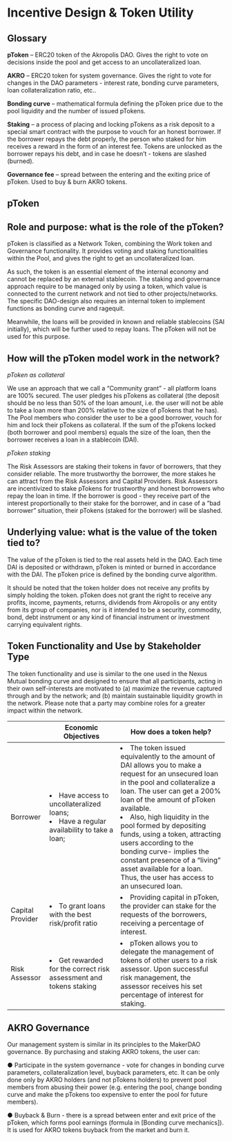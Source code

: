 # Incentive Design & Token Utility

## Glossary

**pToken**  –  ERC20 token of the Akropolis DAO. Gives the right to vote on decisions inside the pool and get access to an uncollateralized loan.

**AKRO** – ERC20 token for system governance. Gives the right to vote for changes in the DAO parameters - interest rate, bonding curve parameters, loan collateralization ratio, etc..

**Bonding curve** – mathematical formula defining the pToken price due to the pool liquidity and the number of issued pTokens.

**Staking** – a process of placing and locking pTokens as a risk deposit to a special smart contract with the purpose to vouch for an honest borrower. If the borrower repays the debt properly, the person who staked for him receives a reward in the form of an interest fee. Tokens are unlocked as the borrower repays his debt, and in case he doesn’t - tokens are slashed (burned).  

**Governance fee** – spread between the entering and the exiting price of pToken. Used to buy & burn AKRO tokens.

## pToken

## Role and purpose: what is the role of the pToken?

pToken is classified as a Network Token, combining the Work token and Governance functionality. It provides voting and staking functionalities within the Pool, and gives the right to get an uncollateralized loan.

As such, the token is an essential element of the internal economy and cannot be replaced by an external stablecoin. The staking and governance approach require to be managed only by using a token, which value is connected to the current network and not tied to other projects/networks. The specific DAO-design also requires an internal token to implement functions as bonding curve and ragequit.

Meanwhile, the loans will be provided in known and reliable stablecoins (SAI initially), which will be further used to repay loans. The pToken will not be used for this purpose.

## How will the pToken model work in the network?

*pToken as collateral*

We use an approach that we call a “Community grant” - all platform loans are 100% secured. The user pledges his pTokens as collateral (the deposit should be no less than 50% of the loan amount, i.e. the user will not be able to take a loan more than 200% relative to the size of pTokens that he has). The Pool members who consider the user to be a good borrower, vouch for him and lock their pTokens as collateral. If the sum of the pTokens locked (both borrower and pool members) equals the size of the loan, then the borrower receives a loan in a stablecoin (DAI).

*pToken staking*

The Risk Assessors are staking their tokens in favor of borrowers, that they consider reliable. The more trustworthy the borrower, the more stakes he can attract from the Risk Assessors and Capital Providers. Risk Assessors are incentivized to stake pTokens for trustworthy and honest borrowers who repay the loan in time. If the borrower is good - they receive part of the interest proportionally to their stake for the borrower, and in case of a “bad borrower” situation, their pTokens (staked for the borrower) will be slashed.

## Underlying value: what is the value of the token tied to?

The value of the pToken is tied to the real assets held in the DAO. Each time DAI is deposited or withdrawn, pToken is minted or burned in accordance with the DAI. The pToken price is defined by the bonding curve algorithm.

It should be noted that the token holder does not receive any profits by simply holding the token. pToken does not grant the right to receive any profits, income, payments, returns, dividends from Akropolis or any entity from its group of companies, nor is it intended to be a security, commodity, bond, debt instrument or any kind of financial instrument or investment carrying equivalent rights.

## Token Functionality and Use by Stakeholder Type

The token functionality and use is similar to the one used in the Nexus Mutual bonding curve and designed to ensure that all participants, acting in their own self-interests are motivated to (a) maximize the revenue captured through and by the network; and (b) maintain sustainable liquidity growth in the network. Please note that a party may combine roles for a greater impact within the network.


|    	|      **Economic Objectives**      	|   **How does a token help?**	|
|----------	|-------------	|---	|
| Borrower 	|  <li>Have access to uncollateralized loans; <li>Have a regular availability to take a loan;|  <li>The token issued equivalently to the amount of DAI allows you to make a request for an unsecured loan in the pool and collateralize a loan. The user can get a 200% loan of the amount of pToken available. <li>Also, high liquidity in the pool formed by depositing funds, using a token, attracting users according to the bonding curve-  implies the constant presence of a “living” asset available for a loan. Thus, the user has access to an unsecured loan.  |
| Capital Provider 	|  <li>To grant loans with the best risk/profit ratio  |  <li>Providing capital in pToken, the provider can stake for the requests of the borrowers, receiving a percentage of interest.  |
|  Risk Assessor  |  <li>Get rewarded for the correct risk assessment and tokens staking  |  <li>pToken allows you to delegate the management of tokens of other users to a risk assessor. Upon successful risk management, the assessor receives his set percentage of interest for staking.  |


## AKRO Governance

Our management system is similar in its principles to the MakerDAO governance.
By purchasing and staking AKRO tokens, the user can:

●	Participate in the system governance - vote for changes in bonding curve parameters, collateralization level, buyback parameters, etc. It can be only done only by AKRO holders (and not pTokens holders) to prevent pool members from abusing their power (e.g. entering the pool, change bonding curve and make the pTokens too expensive to enter the pool for future members). 

●	Buyback & Burn - there is a spread between enter and exit price of the pToken, which forms pool earnings (formula in [Bonding curve mechanics]). It is used for AKRO tokens buyback from the market and burn it.



<br/><br/>